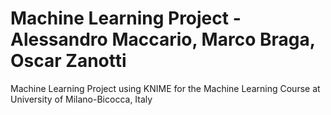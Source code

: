 # Machine Learning Project - Alessandro Maccario, Marco Braga, Oscar Zanotti
Machine Learning Project using KNIME for the Machine Learning Course at University of Milano-Bicocca, Italy
